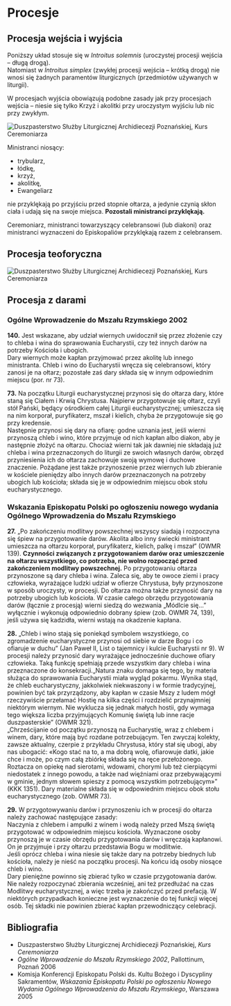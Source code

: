 # Procesje

## Procesja wejścia i wyjścia

Poniższy układ stosuje się w _Introitus solemnis_ (uroczystej procesji wejścia – długą drogą).\
Natomiast w _Introitus simplex_ (zwykłej procesji wejścia – krótką drogą) nie wnosi się żadnych paramentów liturgicznych (przedmiotów używanych w liturgii).

W procesjach wyjścia obowiązują podobne zasady jak przy procesjach wejścia – niesie się tylko Krzyż i akolitki przy uroczystym wyjściu lub nic przy zwykłym.

![Duszpasterstwo Służby Liturgicznej Archidiecezji Poznańskiej, Kurs Ceremoniarza](../.gitbook/assets/procesja\_wejscia\_wyjscia.jpg)

Ministranci niosący:

* trybularz,
* łódkę,
* krzyż,
* akolitkę,
* Ewangeliarz

nie przyklękają po przyjściu przed stopnie ołtarza, a jedynie czynią skłon ciała i udają się na swoje miejsca. **Pozostali ministranci przyklękają.**

Ceremoniarz, ministranci towarzyszący celebransowi (lub diakoni) oraz ministranci wyznaczeni do Episkopaliów przyklękają razem z celebransem.

## Procesja teoforyczna

![Duszpasterstwo Służby Liturgicznej Archidiecezji Poznańskiej, Kurs Ceremoniarza](../.gitbook/assets/procesja\_teforyczna.jpg)

## Procesja z darami

### Ogólne Wprowadzenie do Mszału Rzymskiego 2002

**140.** Jest wskazane, aby udział wiernych uwidocznił się przez złożenie czy to chleba i wina do sprawowania Eucharystii, czy też innych darów na potrzeby Kościoła i ubogich.\
Dary wiernych może kapłan przyjmować przez akolitę lub innego ministranta. Chleb i wino do Eucharystii wręcza się celebransowi, który zanosi je na ołtarz; pozostałe zaś dary składa się w innym odpowiednim miejscu (por. nr 73).

**73.** Na początku Liturgii eucharystycznej przynosi się do ołtarza dary, które staną się Ciałem i Krwią Chrystusa. Najpierw przygotowuje się ołtarz, czyli stół Pański, będący ośrodkiem całej Liturgii eucharystycznej; umieszcza się na nim korporał, puryfikaterz, mszał i kielich, chyba że przygotowuje się go przy kredensie.\
Następnie przynosi się dary na ofiarę: godne uznania jest, jeśli wierni przynoszą chleb i wino, które przyjmuje od nich kapłan albo diakon, aby je następnie złożyć na ołtarzu. Chociaż wierni tak jak dawniej nie składają już chleba i wina przeznaczonych do liturgii ze swoich własnych darów, obrzęd przyniesienia ich do ołtarza zachowuje swoją wymowę i duchowe znaczenie. Pożądane jest także przynoszenie przez wiernych lub zbieranie w kościele pieniędzy albo innych darów przeznaczonych na potrzeby ubogich lub kościoła; składa się je w odpowiednim miejscu obok stołu eucharystycznego.

### Wskazania Episkopatu Polski po ogłoszeniu nowego wydania Ogólnego Wprowadzenia do Mszału Rzymskiego

**27.** „Po zakończeniu modlitwy powszechnej wszyscy siadają i rozpoczyna się śpiew na przygotowanie darów. Akolita albo inny świecki ministrant umieszcza na ołtarzu korporał, puryfikaterz, kielich, palkę i mszał” (OWMR 139). **Czynności związanych z przygotowaniem darów oraz umieszczenie na ołtarzu wszystkiego, co potrzeba, nie wolno rozpocząć przed zakończeniem modlitwy powszechnej.** Po przygotowaniu ołtarza przynoszone są dary chleba i wina. Zaleca się, aby te owoce ziemi i pracy człowieka, wyrażające ludzki udział w ofierze Chrystusa, były przynoszone w sposób uroczysty, w procesji. Do ołtarza można także przynosić dary na potrzeby ubogich lub kościoła. W czasie całego obrzędu przygotowania darów (łącznie z procesją) wierni siedzą do wezwania „Módlcie się...” wyłącznie i wykonują odpowiednio dobrany śpiew (zob. OWMR 74, 139), jeśli używa się kadzidła, wierni wstają na okadzenie kapłana.

**28.** „Chleb i wino stają się poniekąd symbolem wszystkiego, co zgromadzenie eucharystyczne przynosi od siebie w darze Bogu i co ofiaruje w duchu” (Jan Paweł II, List o tajemnicy i kulcie Eucharystii nr 9). W procesji należy przynosić dary wyrażające jednocześnie duchowe ofiary człowieka. Taką funkcję spełniają przede wszystkim dary chleba i wina przeznaczone do konsekracji.„Natura znaku domaga się tego, by materia służąca do sprawowania Eucharystii miała wygląd pokarmu. Wynika stąd, że chleb eucharystyczny, jakkolwiek niekwaszony i w formie tradycyjnej, powinien być tak przyrządzony, aby kapłan w czasie Mszy z ludem mógł rzeczywiście przełamać Hostię na kilka części i rozdzielić przynajmniej niektórym wiernym. Nie wyklucza się jednak małych hostii, gdy wymaga tego większa liczba przyjmujących Komunię świętą lub inne racje duszpasterskie” (OWMR 321).\
„Chrześcijanie od początku przynoszą na Eucharystię, wraz z chlebem i winem, dary, które mają być rozdane potrzebującym. Ten zwyczaj kolekty, zawsze aktualny, czerpie z przykładu Chrystusa, który stał się ubogi, aby nas ubogacić: «Kogo stać na to, a ma dobrą wolę, ofiarowuje datki, jakie chce i może, po czym całą zbiórkę składa się na ręce przełożonego. Roztacza on opiekę nad sierotami, wdowami, chorymi lub też cierpiącymi niedostatek z innego powodu, a także nad więźniami oraz przebywającymi w gminie, jednym słowem spieszy z pomocą wszystkim potrzebującym»” (KKK 1351). Dary materialne składa się w odpowiednim miejscu obok stołu eucharystycznego (zob. OWMR 73).

**29.** W przygotowywaniu darów i przynoszeniu ich w procesji do ołtarza należy zachować następujące zasady:\
Naczynia z chlebem i ampułki z winem i wodą należy przed Mszą świętą przygotować w odpowiednim miejscu kościoła. Wyznaczone osoby przynoszą je w czasie obrzędu przygotowania darów i wręczają kapłanowi. On je przyjmuje i przy ołtarzu przedstawia Bogu w modlitwie.\
Jeśli oprócz chleba i wina niesie się także dary na potrzeby biednych lub kościoła, należy je nieść na początku procesji. Na końcu idą osoby niosące chleb i wino.\
Dary pieniężne powinno się zbierać tylko w czasie przygotowania darów. Nie należy rozpoczynać zbierania wcześniej, ani też przedłużać na czas Modlitwy eucharystycznej, a więc trzeba je zakończyć przed prefacją. W niektórych przypadkach konieczne jest wyznaczenie do tej funkcji więcej osób. Tej składki nie powinien zbierać kapłan przewodniczący celebracji.

## Bibliografia

* Duszpasterstwo Służby Liturgicznej Archidiecezji Poznańskiej, _Kurs Ceremoniarza_
* _Ogólne Wprowadzenie do Mszału Rzymskiego 2002_, Pallottinum, Poznań 2006
* Komisja Konferencji Episkopatu Polski ds. Kultu Bożego i Dyscypliny Sakramentów, _Wskazania Episkopatu Polski po ogłoszeniu Nowego Wydania Ogólnego Wprowadzenia do Mszału Rzymskiego_, Warszawa 2005
